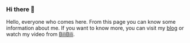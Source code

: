 ### Hi there 👋

Hello, everyone who comes here. From this page you can know some information about me. If you want to know more, you can visit my [blog](https://blog.cserwen.com) or watch my video from [BiliBili](https://space.bilibili.com/258391501).

<!--
**cserwen/cserwen** is a ✨ _special_ ✨ repository because its `README.md` (this file) appears on your GitHub profile.

Here are some ideas to get you started:

- 🔭 I’m currently working on ...
- 🌱 I’m currently learning ...
- 👯 I’m looking to collaborate on ...
- 🤔 I’m looking for help with ...
- 💬 Ask me about ...
- 📫 How to reach me: ...
- 😄 Pronouns: ...
- ⚡ Fun fact: ...
-->
